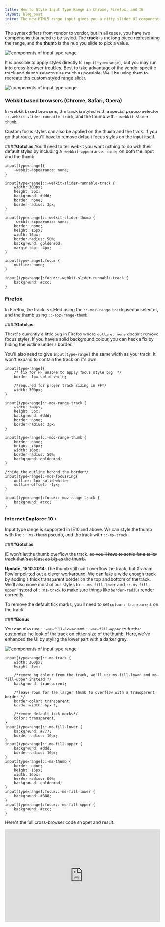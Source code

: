 ```yaml
---
title: How to Style Input Type Range in Chrome, Firefox, and IE
layout: blog_post
intro: The new HTML5 range input gives you a nifty slider UI component. But of course it looks wildly different and kind of blah across browsers. Don't worry, you can style input[type=range] in any browser!
---
```


The syntax differs from vendor to vendor, but in all cases, you have two components that need to be styled. The **track** is the long piece representing the range, and the **thumb** is the nub you slide to pick a value. 


<img class="no-border" src="{% asset_path blog/input-range.png%}" alt="'components of input type range"/>

It *is* possible to apply styles directly to `input[type=range]`, but you may run into cross-browser troubles. Best to take advantage of the vendor specific track and thumb selectors as much as possible.  We'll be using them to recreate this custom styled range slider.


<img class="no-border" src="{% asset_path blog/custom-slider.png%}" alt="'components of input type range"/>


### Webkit based browsers (Chrome, Safari, Opera)

In webkit based browsers, the track is styled with a special pseudo selector `::-webkit-slider-runnable-track`, and the thumb with `::webkit-slider-thumb`.


Custom focus styles can also be applied on the thumb and the track. If you go that route, you'll have to remove default focus styles on the input itself.

####**Gotchas**
You'll need to tell webkit you want nothing to do with their default styles by including a `-webkit-appearance: none;` on both the input and the thumb. 


<pre class="prettyprint language-css"><code>input[type=range]{
    -webkit-appearance: none;
}

input[type=range]::-webkit-slider-runnable-track {
    width: 300px;
    height: 5px;
    background: #ddd;
    border: none;
    border-radius: 3px;
}

input[type=range]::-webkit-slider-thumb {
    -webkit-appearance: none;
    border: none;
    height: 16px;
    width: 16px;
    border-radius: 50%;
    background: goldenrod;
    margin-top: -4px;
}

input[type=range]:focus {
    outline: none;
}

input[type=range]:focus::-webkit-slider-runnable-track {
    background: #ccc;
}
</code></pre>

### Firefox 

In Firefox, the track is styled using the `::-moz-range-track` pseduo selector, and the thumb using `::-moz-range-thumb`.  

####**Gotchas**

There's currently a little bug in Firefox where `outline: none` doesn't remove focus styles. If you have a solid background colour, you can hack a fix by hiding the outline under a border.

You'll also need to give `input[type=range]` the same width as your track. It won't expand to contain the track on it's own.

<pre class="prettyprint language-css"><code>input[type=range]{
    /* fix for FF unable to apply focus style bug  */
    border: 1px solid white; 

    /*required for proper track sizing in FF*/
    width: 300px;
}

input[type=range]::-moz-range-track {
    width: 300px;
    height: 5px;
    background: #ddd;
    border: none;
    border-radius: 3px;
}

input[type=range]::-moz-range-thumb {
    border: none;
    height: 16px;
    width: 16px;
    border-radius: 50%;
    background: goldenrod;
}

/*hide the outline behind the border*/
input[type=range]:-moz-focusring{
    outline: 1px solid white;
    outline-offset: -1px;
}

input[type=range]:focus::-moz-range-track {
    background: #ccc;
}
</code></pre>



### Internet Explorer 10 +

Input type range is supported in IE10 and above.  We can style the thumb with the `::-ms-thumb` pseudo, and the track with `::-ms-track`. 


####**Gotchas**

IE won't let the thumb overflow the track, <del>so you'll have to settle for a taller track that's at least as big as the thumb.</del>  

**Update, 15.10.2014**: The thumb still can't overflow the track, but Graham Fowler pointed out a clever workaround. We can fake a wide enough track by adding a thick transparent border on the top and bottom of the track. We'll also move most of our styles to `::-ms-fill-lower` and `::-ms-fill-upper` instead of `::ms-track` to make sure things like `border-radius` render correctly.

To remove the default tick marks, you'll need to set `colour: transparent` on the track.

####**Bonus**

You can also use `::-ms-fill-lower` and `::-ms-fill-upper` to further customize the look of the track on either size of the thumb. Here, we've enhanced the UI by styling the lower part with a darker grey.

<img class="no-border" src="{% asset_path blog/custom-slider-ie-updated.png%}" alt="'components of input type range"/>

<pre class="prettyprint language-css"><code>input[type=range]::-ms-track {
    width: 300px;
    height: 5px;
    
    /*remove bg colour from the track, we'll use ms-fill-lower and ms-fill-upper instead */
    background: transparent;
    
    /*leave room for the larger thumb to overflow with a transparent border */
    border-color: transparent;
    border-width: 6px 0;

    /*remove default tick marks*/
    color: transparent;
}
input[type=range]::-ms-fill-lower {
    background: #777;
    border-radius: 10px;
}
input[type=range]::-ms-fill-upper {
    background: #ddd;
    border-radius: 10px;
}
input[type=range]::-ms-thumb {
    border: none;
    height: 16px;
    width: 16px;
    border-radius: 50%;
    background: goldenrod;
}
input[type=range]:focus::-ms-fill-lower {
    background: #888;
}
input[type=range]:focus::-ms-fill-upper {
    background: #ccc;
}
</code></pre>


Here's the full cross-browser code snippet and result.

<iframe width="100%" height="300" src="http://jsfiddle.net/brenna/f4uq9edL/embedded/result,css,html/" allowfullscreen="allowfullscreen" frameborder="0" ></iframe>